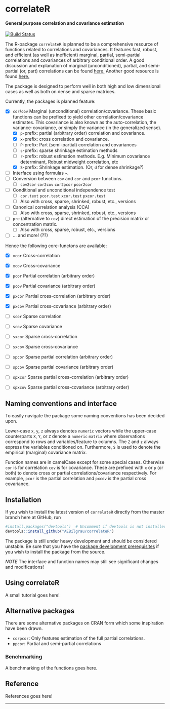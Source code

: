 correlateR
==========
#### General purpose correlation and covariance estimation
[![Build Status](https://api.travis-ci.org/AEBilgrau/correlateR.svg?branch=master)](https://travis-ci.org/AEBilgrau/correlateR)

The R-package `correlateR` is planned to be a comprehensive resource of functions related to correlations and covariances. It features fast, robust, and efficient (as well as inefficient) marginal, partial, semi-partial correlations and covariances of arbitrary conditional order. A good discussion and explanation of marginal (unconditioned), partial, and semi-partial (or, part) correlations can be found [here.](http://luna.cas.usf.edu/~mbrannic/files/regression/Partial.html) Another good resource is found [here.](http://www.johndcook.com/blog/2008/11/05/how-to-calculate-pearson-correlation-accurately/)

The package is designed to perform well in both high and low dimensional cases as well as both on dense and sparse matrices.

Currently, the packages is planned feature:

 - [x] `cor`/`cov` Marginal (unconditional) correlation/covariance. These basic 
       functions can be prefixed to yield other correlation/covariance 
       estimates. This covariance is also known as the auto-correlation, the 
       variance-covariance, or simply the variance (in the generalized sense).
    - [x] `p`-prefix: partial (arbitrary order) correlation and covariance.
    - [x] `x`-prefix: cross correlation and covariance.
    - [ ] `P`-prefix: Part (semi-partial) correlation and covariances
    - [ ] `s`-prefix: sparse shrinkage estimation methods
    - [ ] `r`-prefix: robust estimation methods. E.g. Minimum covariance 
          determinant, Robust midweight correlation, etc
    - [x] `S`-prefix: Shrinkage estimation. (Or, `d` for dense shrinkage?) 
 - [ ] Interface using formulas `~`.
 - [ ] Conversion between `cov` and `cor` and `pcor` functions.
    - [ ] `cov2cor` `cor2cov` `cor2pcor` `pcor2cor`
 - [ ] Conditional and unconditional independence test
    - [ ] `cor.text` `pcor.test` `xcor.test` `pxcor.test`
    - [ ] Also with cross, sparse, shrinked, robust, etc., versions
 - [ ] Canonical correlation analysis (CCA)
    - [ ] Also with cross, sparse, shrinked, robust, etc., versions
 - [ ] `pre` (alternative to `cov`) direct estimation of the precision matrix
       or concentration matrix.
    - [ ]  Also with cross, sparse, robust, etc., versions
 - [ ] ... and more! (??)
 
Hence the following core-functons are available:
 - [x] `xcor` Cross-correlation
 - [x] `xcov` Cross-covariance
 - [x] `pcor` Partial correlation (arbitrary order)
 - [x] `pcov` Partial covariance (arbitrary order)
 - [x] `pxcor` Partial cross-correlation (arbitrary order)
 - [x] `pxcov` Partial cross-covariance (arbitrary order)
 - [ ] `scor` Sparse correlation
 - [ ] `scov` Sparse covariance
 - [ ] `sxcor` Sparse cross-correlation
 - [ ] `sxcov` Sparse cross-covariance
 - [ ] `spcor` Sparse partial correlation (arbitrary order)
 - [ ] `spcov` Sparse partial covariance (arbitrary order)
 - [ ] `spxcor` Sparse partial cross-correlation (arbitrary order)
 - [ ] `spxcov` Sparse partial cross-covariance (arbitrary order)



Naming conventions and interface
--------------------------------
To easily navigate the package some naming conventions has been decided upon.

Lower-case `x`, `y`, `z` always denotes `numeric` vectors while the upper-case counterparts `X`, `Y`, or `Z` denote a `numeric` `matrix` where observations correspond to rows and variables/feature to columns. The `Z` and `z` always express the variables conditioned on. Furthermore, `S` is used to denote the empirical (marginal) covariance matrix.

Function names are in camelCase except for some special cases. Otherwise `cor` is for correlation `cov` is for covariance. These are prefixed with `x` or `p` (or both) to denote cross or partial correlations/covariance respectively. For example, `pcor` is the partial correlation and `pxcov` is the partial cross covariance. 


Installation
------------
If you wish to install the latest version of `correlateR` directly from the master branch here at GitHub, run 

```R
#install.packages("devtools")  # Uncomment if devtools is not installed
devtools::install_github("AEBilgrau/correlateR")
```

The package is still under heavy development and should be considered unstable. Be sure that you have the [package development prerequisites](http://www.rstudio.com/ide/docs/packages/prerequisites) if you wish to install the package from the source.

*NOTE* The interface and function names may still see significant changes and
modifications!


Using correlateR
----------------
A small tutorial goes here!


Alternative packages
--------------------
There are some alternative packages on CRAN form which some inspiration have been drawn. 
* `corpcor`: Only features estimation of the full partial correlations.
* `ppcor`: Partial and semi-partial correlations

### Benchmarking
A benchmarking of the functions goes here.


Reference
---------
References goes here!


--------------------------------------------------------------------------------

